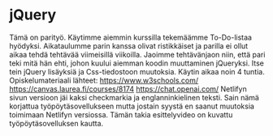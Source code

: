 # jQuery

Tämä on parityö. Käytimme aiemmin kurssilla tekemäämme To-Do-listaa hyödyksi. Aikataulumme parin kanssa olivat ristikkäiset ja parilla ei ollut aikaa tehdä tehtävää viimeisillä viikoilla. Jaoimme tehtävänjaon niin, että pari teki mitä hän ehti, johon kuului aiemman koodin muuttaminen jQueryksi. Itse tein jQuery lisäyksiä ja Css-tiedostoon muutoksia. Käytin aikaa noin 4 tuntia. Opiskelumateriaali lähteet: https://www.w3schools.com/ https://canvas.laurea.fi/courses/8174 https://chat.openai.com/
Netlifyn sivun versioon jäi kaksi checkmarkia ja englanninkielinen teksti. Sain nämä korjattua työpöytäsovellukseen mutta jostain syystä en saanut muutoksia toimimaan Netlifyn versiossa. Tämän takia esittelyvideo on kuvattu työpöytäsovelluksen kautta.
